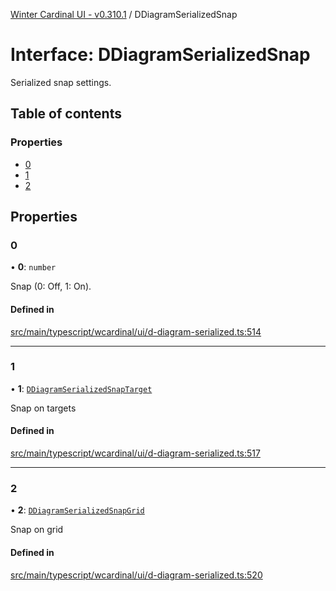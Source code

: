 [Winter Cardinal UI - v0.310.1](../index.md) / DDiagramSerializedSnap

# Interface: DDiagramSerializedSnap

Serialized snap settings.

## Table of contents

### Properties

- [0](DDiagramSerializedSnap.md#0)
- [1](DDiagramSerializedSnap.md#1)
- [2](DDiagramSerializedSnap.md#2)

## Properties

### 0

• **0**: `number`

Snap (0: Off, 1: On).

#### Defined in

[src/main/typescript/wcardinal/ui/d-diagram-serialized.ts:514](https://github.com/winter-cardinal/winter-cardinal-ui/blob/v0.310.1/src/main/typescript/wcardinal/ui/d-diagram-serialized.ts#L514)

___

### 1

• **1**: [`DDiagramSerializedSnapTarget`](DDiagramSerializedSnapTarget.md)

Snap on targets

#### Defined in

[src/main/typescript/wcardinal/ui/d-diagram-serialized.ts:517](https://github.com/winter-cardinal/winter-cardinal-ui/blob/v0.310.1/src/main/typescript/wcardinal/ui/d-diagram-serialized.ts#L517)

___

### 2

• **2**: [`DDiagramSerializedSnapGrid`](../index.md#ddiagramserializedsnapgrid)

Snap on grid

#### Defined in

[src/main/typescript/wcardinal/ui/d-diagram-serialized.ts:520](https://github.com/winter-cardinal/winter-cardinal-ui/blob/v0.310.1/src/main/typescript/wcardinal/ui/d-diagram-serialized.ts#L520)
